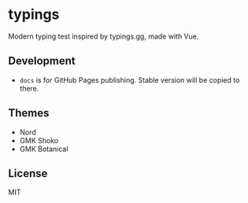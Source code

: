 # typings

Modern typing test inspired by typings.gg, made with Vue.

## Development

- `docs` is for GitHub Pages publishing. Stable version will be copied to there.

## Themes

- Nord
- GMK Shoko
- GMK Botanical

## License

MIT
